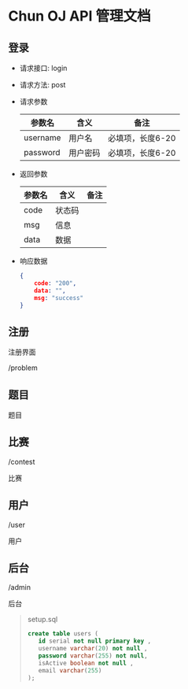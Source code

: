 # Chun OJ API 管理文档

## 登录

* 请求接口: login

* 请求方法: post

* 请求参数

  | 参数名   | 含义     | 备注             |
  | -------- | -------- | ---------------- |
  | username | 用户名   | 必填项，长度6-20 |
  | password | 用户密码 | 必填项，长度6-20 |

* 返回参数

  

  | 参数名 | 含义   | 备注 |
  | ------ | ------ | ---- |
  | code   | 状态码 |      |
  | msg    | 信息   |      |
  | data   | 数据   |      |

* 响应数据

  ```json
  {
      code: "200",
      data: "",
      msg: "success"
  }
  ```

  

## 注册

注册界面

/problem

## 题目

题目

## 比赛

/contest

比赛

## 用户

/user

用户

## 后台

/admin

后台



>setup.sql
>
>```sql
>create table users (
>    id serial not null primary key ,
>    username varchar(20) not null ,
>    password varchar(255) not null,
>    isActive boolean not null ,
>    email varchar(255)
>);
>```

